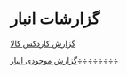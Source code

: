 # گزارشات انبار 

[گزارش کاردکس کالا](https://github.com/1stco/PayamGostarDocs/blob/master/help%202.5.4/Management-and-reports/Warehouse-reports/Product-Cardex-Report/Product-Cardex-Report.md)

[گزارش موجودی انبار](https://github.com/1stco/PayamGostarDocs/blob/master/help%202.5.4/Management-and-reports/Warehouse-reports/Warehouse-inventory-report/Warehouse-inventory-report.md)÷÷÷÷÷÷÷÷

 